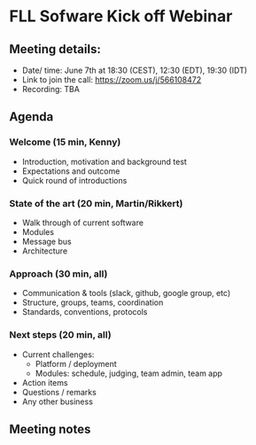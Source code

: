 # FLL Sofware Kick off Webinar 

## Meeting details:
* Date/ time: June 7th at 18:30 (CEST), 12:30 (EDT), 19:30 (IDT) 
* Link to join the call: https://zoom.us/j/566108472
* Recording: TBA

## Agenda

### Welcome (15 min, Kenny)
* Introduction, motivation and background
test
* Expectations and outcome
* Quick round of introductions

### State of the art (20 min, Martin/Rikkert)
* Walk through of current software
* Modules
* Message bus 
* Architecture 

### Approach (30 min, all)
* Communication & tools (slack, github, google group, etc)
* Structure, groups, teams, coordination
* Standards, conventions, protocols

### Next steps (20 min, all)
* Current challenges: 
  * Platform / deployment
  * Modules: schedule, judging, team admin, team app
* Action items
* Questions / remarks
* Any other business

## Meeting notes
